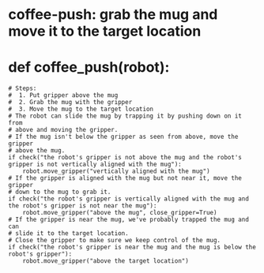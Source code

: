 # coffee-push: grab the mug and move it to the target location
# def coffee_push(robot):
    # Steps:
    #  1. Put gripper above the mug
    #  2. Grab the mug with the gripper
    #  3. Move the mug to the target location
    # The robot can slide the mug by trapping it by pushing down on it from
    # above and moving the gripper.
    # If the mug isn't below the gripper as seen from above, move the gripper
    # above the mug.
    if check("the robot's gripper is not above the mug and the robot's gripper is not vertically aligned with the mug"):
        robot.move_gripper("vertically aligned with the mug")
    # If the gripper is aligned with the mug but not near it, move the gripper
    # down to the mug to grab it.
    if check("the robot's gripper is vertically aligned with the mug and the robot's gripper is not near the mug"):
        robot.move_gripper("above the mug", close_gripper=True)
    # If the gripper is near the mug, we've probably trapped the mug and can
    # slide it to the target location.
    # Close the gripper to make sure we keep control of the mug.
    if check("the robot's gripper is near the mug and the mug is below the robot's gripper"):
        robot.move_gripper("above the target location")